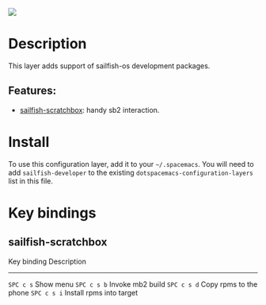 ![](img/logo.png)

Description
===========

This layer adds support of sailfish-os development packages.

Features:
---------

-   [sailfish-scratchbox](https://github.com/vityafx/sailfish-scratchbox.el):
    handy sb2 interaction.

Install
=======

To use this configuration layer, add it to your `~/.spacemacs`. You will
need to add `sailfish-developer` to the existing
`dotspacemacs-configuration-layers` list in this file.

Key bindings
============

sailfish-scratchbox
-------------------

  Key binding   Description
  ------------- --------------------------
  `SPC c s`     Show menu
  `SPC c s b`   Invoke mb2 build
  `SPC c s d`   Copy rpms to the phone
  `SPC c s i`   Install rpms into target
